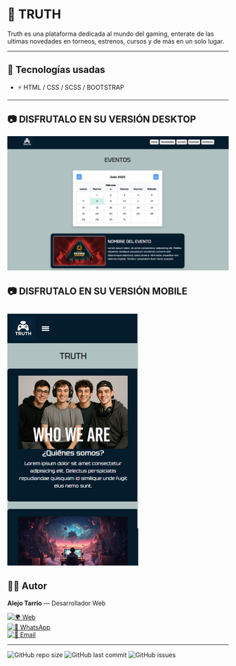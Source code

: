 # 📌 TRUTH

Truth es una plataforma dedicada al mundo del gaming, enterate de las ultimas novedades en torneos, estrenos, cursos y de más en un solo lugar.

---

## 🚀 Tecnologías usadas
- ⚡ HTML / CSS / SCSS / BOOTSTRAP

---

## 📷 DISFRUTALO EN SU VERSIÓN DESKTOP
![Screenshot](./assets/img/desktop.png)

## 📷 DISFRUTALO EN SU VERSIÓN MOBILE
![Screenshot](./assets/img/mobile.png)
---

## 👨‍💻 Autor

**Alejo Tarrio** — Desarrollador Web  

[![🌍 Web](https://img.shields.io/badge/Web-alejotarrio.com.ar-blue?style=flat-square)](https://alejotarrio.com.ar)  
[![📱 WhatsApp](https://img.shields.io/badge/WhatsApp-+54%201123230811-green?style=flat-square)](https://wa.me/541123230811)  
[![📧 Email](https://img.shields.io/badge/Email-contacto%40alejotarrio.com.ar-red?style=flat-square)](mailto:contacto@alejotarrio.com.ar)  

---

![GitHub repo size](https://img.shields.io/github/repo-size/AleFaw/truth)
![GitHub last commit](https://img.shields.io/github/last-commit/AleFaw/truth)
![GitHub issues](https://img.shields.io/github/issues/AleFaw/truth)
